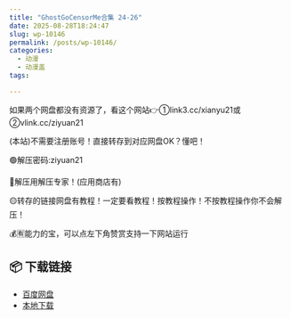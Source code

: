 ```yaml
---
title: "GhostGoCensorMe合集 24-26"
date: 2025-08-28T18:24:47
slug: wp-10146
permalink: /posts/wp-10146/
categories:
  - 动漫
  - 动漫盖
tags:

---
```


如果两个网盘都没有资源了，看这个网站👉①link3.cc/xianyu21或②vlink.cc/ziyuan21

(本站)不需要注册账号！直接转存到对应网盘OK？懂吧！

🟢解压密码:ziyuan21

🔵解压用解压专家！(应用商店有)

🟡转存的链接网盘有教程！一定要看教程！按教程操作！不按教程操作你不会解压！

💰🈶能力的宝，可以点左下角赞赏支持一下网站运行

## 📦 下载链接
- [百度网盘](https://blziyuan21.com/pay-download/10146?key=2d206e0490&down_id=0)
- [本地下载](https://blziyuan21.com/pay-download/10146?key=2d206e0490&down_id=1)

